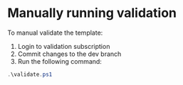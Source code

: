 # Manually running validation

To manual validate the template:

1. Login to validation subscription
2. Commit changes to the dev branch
3. Run the following command:

```powershell
.\validate.ps1
```